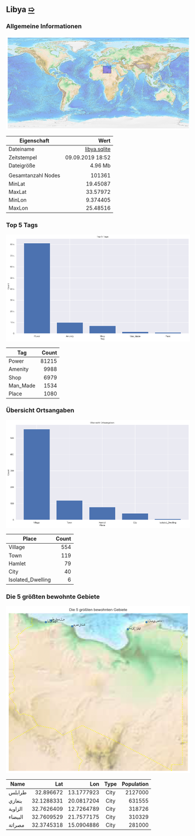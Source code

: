 ## Libya [&#10159;](libya.sqlite)

### Allgemeine Informationen

![Overview](./Images/libya_overview.png)

|Eigenschaft|Wert|
|-|-:|
Dateiname|[libya.sqlite](libya.sqlite)|
Zeitstempel|09.09.2019 18:52|
Dateigr&ouml;&szlig;e|4.96 Mb|
|||
Gesamtanzahl Nodes|101361|
|MinLat|19.45087|
|MaxLat|33.57972|
|MinLon|9.374405|
|MaxLon|25.48516|

### Top 5 Tags

![Tags](./Images/libya_tags.png)

|Tag|Count|
|-|-:|
|Power|81215|
|Amenity|9988|
|Shop|6979|
|Man_Made|1534|
|Place|1080|

### &Uuml;bersicht Ortsangaben

![Places](./Images/libya_places.png)

|Place|Count|
|-|-:|
|Village|554|
|Town|119|
|Hamlet|79|
|City|40|
|Isolated_Dwelling|6|

### Die 5 gr&ouml;&szlig;ten bewohnte Gebiete

![Places](./Images/libya_topplaces.png)

|Name|Lat|Lon|Type|Population|
|----|--:|--:|:--:|---------:|
|طرابلس|32.896672|13.1777923|City|2127000|
|بنغازي|32.1288331|20.0817204|City|631555|
|الزاوية|32.7626409|12.7264789|City|318726|
|البيضاء|32.7609529|21.7577175|City|310329|
|مصراتة|32.3745318|15.0904886|City|281000|
